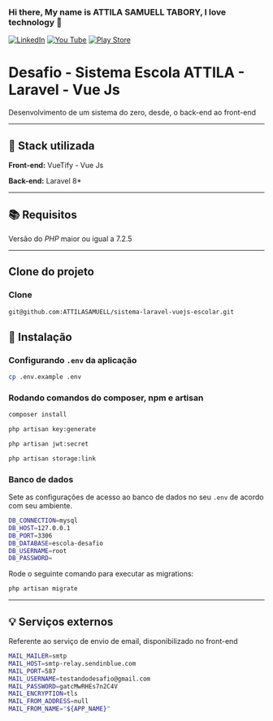 

### Hi there, My name is ATTILA  SAMUELL TABORY, I love technology 👋

[![LinkedIn ](https://img.shields.io/badge/LinkedIn-0077B5?style=for-the-badge&logo=linkedin&logoColor=white)](https://www.linkedin.com/in/attila-samuell-98291216b/)
[![You Tube](https://img.shields.io/badge/YouTube-FF0000?style=for-the-badge&logo=youtube&logoColor=white)](https://www.youtube.com/channel/UCuX9fZZa3eR4LACYTPVZg5A/videos)
[![Play Store](https://img.shields.io/badge/Google_Play-414141?style=for-the-badge&logo=google-play&logoColor=white)](https://play.google.com/store/apps/details?id=attila.QRCodeGeradorLeitor)


# Desafio - Sistema Escola ATTILA - Laravel - Vue Js
Desenvolvimento de um sistema do zero, desde, o back-end ao front-end

---
## 🔧 Stack utilizada
**Front-end:** VueTify - Vue Js

**Back-end:** Laravel 8*

---
## 📚 Requisitos
Versão do *PHP* maior ou igual a 7.2.5

---
##  Clone do projeto 
### Clone
```bash
git@github.com:ATTILASAMUELL/sistema-laravel-vuejs-escolar.git
```
## 🚀 Instalação

### Configurando `.env` da aplicação
```bash
cp .env.example .env
```

### Rodando comandos do composer, npm e artisan
```bash
composer install
```
```bash
php artisan key:generate
```
```bash
php artisan jwt:secret
```
```bash
php artisan storage:link
```


###  Banco de dados
Sete as configurações de acesso ao banco de dados no seu `.env` de acordo com seu ambiente.
```bash
DB_CONNECTION=mysql
DB_HOST=127.0.0.1
DB_PORT=3306
DB_DATABASE=escola-desafio
DB_USERNAME=root
DB_PASSWORD=
```
Rode o seguinte comando para executar as migrations:
```bash
php artisan migrate
```

---
## 💡 Serviços externos
Referente ao serviço de envio de email, disponibilizado no front-end
```bash
MAIL_MAILER=smtp
MAIL_HOST=smtp-relay.sendinblue.com
MAIL_PORT=587
MAIL_USERNAME=testandodesafio@gmail.com
MAIL_PASSWORD=gatcMwRHEs7n2C4V
MAIL_ENCRYPTION=tls
MAIL_FROM_ADDRESS=null
MAIL_FROM_NAME="${APP_NAME}"
```